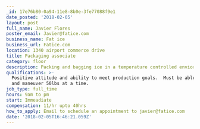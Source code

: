 ```yaml
---
_id: 17e76b80-0a94-11e8-8b0e-3fe77088f9e1
date_posted: '2018-02-05'
layout: post
full_name: Javier Flores
poster_email: Javier@fatice.com
business_name: Fat ice
business_url: Fatice.com
location: 1340 airport commerce drive
title: Packaging associate
category: floor
description: Packing and bagging ice in a temperature controlled enviorment.
qualifications: >-
  Positive attitude and ability to meet production goals.  Must be able to lift
  and maneuver 50lbs at a time.
job_type: full_time
hours: 9am to pm
start: Immeadiate
compensation: 11/hr upto 40hrs
how_to_apply: Email to schedule an appointment to javier@fatice.com
date: '2018-02-05T16:46:21.059Z'
---
```

 
